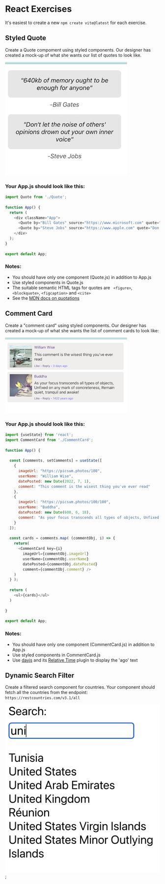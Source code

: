 # React Exercises

It's easiest to create a new `npm create vite@latest` for each exercise.

## Styled Quote

Create a Quote compoment using styled components. Our designer has created a mock-up of what she wants our list of quotes to look like.

![Quote](./images/styled-quote.png)

### Your App.js should look like this:

```js
import Quote from './Quote';

function App() {
  return (
    <div className="App">
      <Quote by="Bill Gates" source="https://www.microsoft.com" quote="640kb of memory ought to be enough for anyone" />
      <Quote by="Steve Jobs" source="https://www.apple.com" quote="Don't let the noise of others' opinions drown out your own inner voice" />
    </div>
  );
}

export default App;
```

### Notes:

- You should have only one component (Quote.js) in addition to App.js
- Use styled components in Quote.js
- The suitable semantic HTML tags for quotes are ` <figure>`, `<blockquote>`, `<figcaption>` and `<cite>`
- See the <a href="https://developer.mozilla.org/en-US/docs/Web/HTML/Element/figure#quotations">MDN docs on quotations</a>


## Comment Card

Create a "comment card" using styled components. Our designer has created a mock-up of what she wants the list of comment cards to look like:

![Comment Card](./images/comment-card.png)

### Your App.js should look like this:

```js
import {useState} from 'react';
import CommentCard from './CommentCard';

function App() {

  const [comments, setComments] = useState([
    {
      imageUrl: "https://picsum.photos/100",
      userName: "William Wise",
      datePosted: new Date(2022, 7, 1),
      comment: "This comment is the wisest thing you've ever read"
    },
    {
      imageUrl: "https://picsum.photos/100/100",
      userName: "Buddha",
      datePosted: new Date(600, 6, 18),
      comment: "As your focus transcends all types of objects, Unfixed on any mark of concreteness, Remain quiet, tranquil and awake!"
    }
  ]);

  const cards = comments.map( (commentObj, i) => {
    return(
      <CommentCard key={i}
        imageUrl={commentObj.imageUrl}
        userName={commentObj.userName}
        datePosted={commentObj.datePosted} 
        comment={commentObj.comment} />
    )
  } );

  return (
    <ul>{cards}</ul>
  )

}

export default App;

```

### Notes:

- You should have only one component (CommentCard.js) in addition to App.js
- Use styled components in CommentCard.js
- Use <a href="https://day.js.org/">dayjs</a> and its <a href="https://day.js.org/docs/en/plugin/relative-time">Relative Time</a> plugin to display the 'ago' text


## Dynamic Search Filter

Create a filtered search component for countries. Your component should fetch all the countries from the endpoint: `https://restcountries.com/v3.1/all`

![Filtered Countries](./images/filtered-countries.png);
